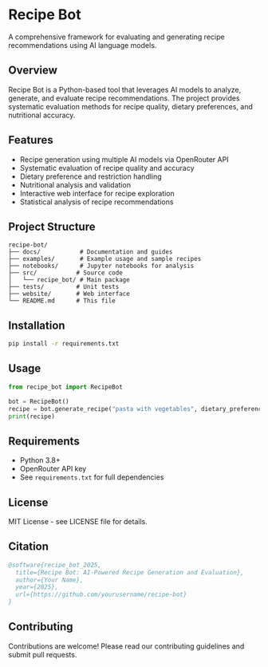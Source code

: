 # Recipe Bot

A comprehensive framework for evaluating and generating recipe recommendations using AI language models.

## Overview

Recipe Bot is a Python-based tool that leverages AI models to analyze, generate, and evaluate recipe recommendations. The project provides systematic evaluation methods for recipe quality, dietary preferences, and nutritional accuracy.

## Features

- Recipe generation using multiple AI models via OpenRouter API
- Systematic evaluation of recipe quality and accuracy
- Dietary preference and restriction handling
- Nutritional analysis and validation
- Interactive web interface for recipe exploration
- Statistical analysis of recipe recommendations

## Project Structure

```
recipe-bot/
├── docs/           # Documentation and guides
├── examples/       # Example usage and sample recipes
├── notebooks/      # Jupyter notebooks for analysis
├── src/           # Source code
│   └── recipe_bot/ # Main package
├── tests/         # Unit tests
├── website/       # Web interface
└── README.md      # This file
```

## Installation

```bash
pip install -r requirements.txt
```

## Usage

```python
from recipe_bot import RecipeBot

bot = RecipeBot()
recipe = bot.generate_recipe("pasta with vegetables", dietary_preferences=["vegetarian"])
print(recipe)
```

## Requirements

- Python 3.8+
- OpenRouter API key
- See `requirements.txt` for full dependencies

## License

MIT License - see LICENSE file for details.

## Citation

```bibtex
@software{recipe_bot_2025,
  title={Recipe Bot: AI-Powered Recipe Generation and Evaluation},
  author={Your Name},
  year={2025},
  url={https://github.com/yourusername/recipe-bot}
}
```

## Contributing

Contributions are welcome! Please read our contributing guidelines and submit pull requests.